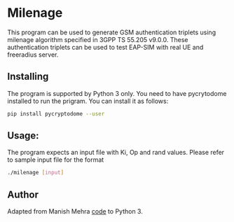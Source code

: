 # Milenage

This program can be used to generate GSM authentication triplets
using milenage algorithm specified in 3GPP TS 55.205 v9.0.0. These
authentication triplets can be used to test EAP-SIM with real UE
and freeradius server.

## Installing
The program is supported by Python 3 only. You need to have pycrytodome installed to run the prigram. You can install it as follows:
```bash
pip install pycryptodome --user
```

## Usage:
The program expects an input file with Ki, Op and rand values.
Please refer to sample input file for the format
```bash
./milenage [input]
```

## Author
Adapted from Manish Mehra [code](https://github.com/mmehra/milenage) to Python 3.